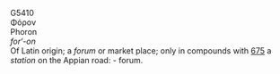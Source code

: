 <body>
  <p>G5410<br>  Φόρον  <br> Phoron  <br><i>for‘-on </i><br>Of Latin origin; a <i>forum</i> or market place; only in compounds with <a href="g0675.htm">675</a>  a <i>station</i> on the Appian road: - forum.<br></p>
 </body>
